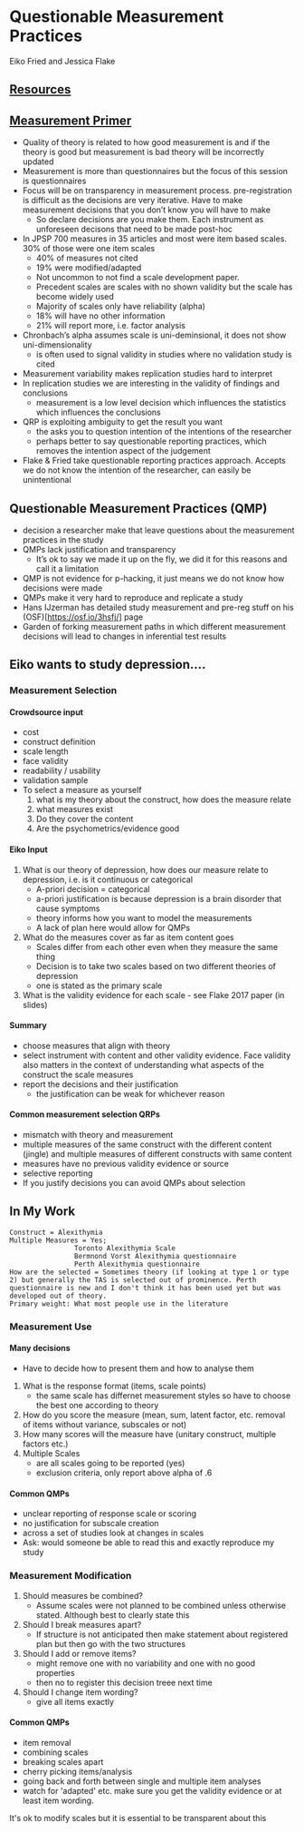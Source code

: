 # Questionable Measurement Practices
Eiko Fried and Jessica Flake

## [Resources](https://docs.google.com/document/d/16xDCPQiP82Bp-Z8Eda3s9jv7_CzqNOJzRueS7RJvaJ8/edit)

## [Measurement Primer](https://docs.google.com/document/d/11jyoXtO0m2lUywpC04KjLvI5QcBUY4YtwEvw6cg2cMs/edit)

- Quality of theory is related to how good measurement is and if the theory is good but measurement is bad theory will be incorrectly updated
- Measurement is more than questionnaires  but the focus of this session is questionnaires
- Focus will be on transparency in measurement process. pre-registration is difficult as the decisions are very iterative. Have to make measurement decisions that you don’t know you will have to make
	- So declare decisions are you make them. Each instrument as unforeseen decisons that need to be made post-hoc
- In JPSP 700 measures in 35 articles and most were item based scales. 30% of those were one item scales
	- 40% of measures not cited
	- 19% were modified/adapted
	- Not uncommon to not find a scale development paper.
	- Precedent scales are scales with no shown validity but the scale has become widely used
	- Majority of scales only have reliability (alpha)
	- 18% will have no other information
	- 21% will report more, i.e. factor analysis
- Chronbach’s alpha assumes scale is uni-deminsional, it does not show uni-dimensionality
	- is often used to signal validity in studies where no validation study is cited
-  Measurement variability makes replication studies hard to interpret
- In replication studies we are interesting in the validity of findings and conclusions
	- measurement is a low level decision which influences the statistics which influences the conclusions
- QRP is exploiting ambiguity to get the result you want
	- the asks you to question intention of the intentions of the researcher
	- perhaps better to say questionable reporting practices, which removes the intention aspect of the judgement
- Flake & Fried take questionable reporting practices approach. Accepts we do not know the intention of the researcher, can easily be unintentional

## Questionable Measurement Practices (QMP)
- decision a researcher make that leave questions about the measurement practices in the study
- QMPs lack justification and transparency
	- It’s ok to say we made it up on the fly, we did it for this reasons and call it a limitation
- QMP is not evidence for p-hacking, it just means we do not know how decisions were made
- QMPs make it very hard to reproduce and replicate a study
- Hans IJzerman has detailed study measurement and pre-reg stuff on his (OSF)[https://osf.io/3hsfj/] page
- Garden of forking measurement paths in which different measurement decisions will lead to changes in inferential test results

## Eiko wants to study depression....
### Measurement Selection
#### Crowdsource input
- cost
- construct definition
- scale length
- face validity
- readability / usability
- validation sample
- To select a measure as yourself
	1. what is my theory about the construct, how does the measure relate
	2. what measures exist
	3. Do they cover the content
	4. Are the psychometrics/evidence good

#### Eiko Input
1. What is our theory of depression, how does our measure relate to depression, i.e. is it continuous or categorical
	- A-priori decision = categorical
	- a-priori justification is because depression is a brain disorder that cause symptoms
	- theory informs how you want to model the measurements
	- A lack of plan here would allow for QMPs
2. What do the measures cover as far as item content goes
	- Scales differ from each other even when they measure the same thing
	- Decision is to take two scales based on two different theories of depression
	- one is stated as the primary scale
4. What is the validity evidence for each scale - see Flake 2017 paper (in slides)

#### Summary
- choose measures that align with theory
- select instrument with content and other validity evidence. Face validity also matters in the context of understanding what aspects of the construct the scale measures
- report the decisions and their justification
	- the justification can be weak for whichever reason

#### Common measurement selection QRPs
- mismatch with theory and measurement
- multiple measures of the same construct with the different content (jingle) and multiple measures of different constructs with same content
- measures have no previous validity evidence or source
- selective reporting
- If you justify decisions you can avoid QMPs about selection

## In My Work
```
Construct = Alexithymia
Multiple Measures = Yes;
				Toronto Alexithymia Scale
				Bermnond Vorst Alexithymia questionnaire
				Perth Alexithymia questionnaire
How are the selected = Sometimes theory (if looking at type 1 or type 2) but generally the TAS is selected out of prominence. Perth questionnaire is new and I don't think it has been used yet but was developed out of theory.
Primary weight: What most people use in the literature
```
### Measurement Use
#### Many decisions
- Have to decide how to present them and how to analyse them
1. What is the response format (items, scale points)
	- the same scale has differnet measurement styles so have to choose the best one according to theory
2. How do you score the measure (mean, sum, latent factor, etc. removal of items without variance, subscales or not)
3. How many scores will the measure have (unitary construct, multiple factors etc.)
4. Multiple Scales
	- are all scales going to be reported (yes)
	- exclusion criteria, only report above alpha of .6

#### Common QMPs
- unclear reporting of response scale or scoring
- no justification for subscale creation
- across a set of studies look at changes in scales
- Ask: would someone be able to read this and exactly reproduce my study

### Measurement Modification
1. Should measures be combined?
	- Assume scales were not planned to be combined unless otherwise stated. Although best to clearly state this
2. Should I break measures apart?
	- If structure is not anticipated then make statement about registered plan but then go with the two structures
3. Should I add or remove items?
	- might remove one with no variability and one with no good properties
	- then no to register this decision treee next time
4. Should I change item wording?
	- give all items exactly

#### Common QMPs
- item removal
- combining scales
- breaking scales apart
- cherry picking items/analysis
- going back and forth between single and multiple item analyses
- watch for 'adapted' etc. make sure you get the validity evidence or at least item wording.

It's ok to modify scales but it is essential to be transparent about this 
